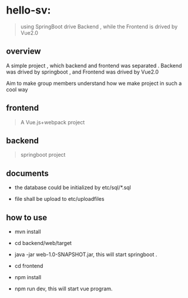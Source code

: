 # hello-sv:

> using SpringBoot drive Backend , while the Frontend is drived by Vue2.0

## overview

A simple project , which backend and frontend was separated . Backend was drived by springboot , and Frontend was drived by Vue2.0

Aim to make group members understand how we make project in such a cool way

## frontend

> A Vue.js+webpack project 

## backend

> springboot project

## documents

* the database could be initialized by etc/sql/*.sql

* file shall be upload to etc/uploadfiles

## how to use

* mvn install 

* cd backend/web/target

* java -jar web-1.0-SNAPSHOT.jar, this will start springboot .

* cd frontend

* npm install

* npm run dev, this will start vue program.





